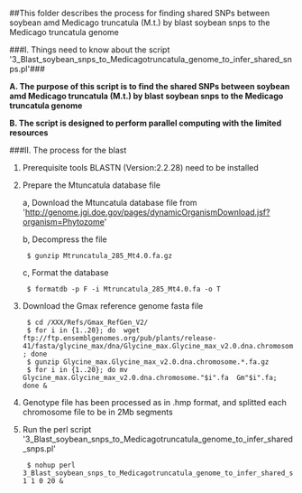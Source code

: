 ##This folder describes the process for finding shared SNPs between soybean amd Medicago truncatula (M.t.) by blast soybean snps to the Medicago truncatula genome

###I. Things need to know about the script '3\_Blast\_soybean\_snps\_to\_Medicagotruncatula\_genome\_to\_infer\_shared\_snps.pl'###

**A. The purpose of this script is to find the shared SNPs between soybean amd Medicago truncatula (M.t.) by blast soybean snps to the Medicago truncatula genome**

**B. The script is designed to perform parallel computing with the limited resources**

###II. The process for the blast

1. Prerequisite tools BLASTN (Version:2.2.28) need to be installed

2. Prepare the Mtuncatula database file

	a, Download the Mtuncatula database file from 'http://genome.jgi.doe.gov/pages/dynamicOrganismDownload.jsf?organism=Phytozome'

	b, Decompress the file
		
		$ gunzip Mtruncatula_285_Mt4.0.fa.gz


	c, Format the database 

		$ formatdb -p F -i Mtruncatula_285_Mt4.0.fa -o T

3. Download the Gmax reference genome fasta file

		$ cd /XXX/Refs/Gmax_RefGen_V2/
		$ for i in {1..20}; do  wget  ftp://ftp.ensemblgenomes.org/pub/plants/release-41/fasta/glycine_max/dna/Glycine_max.Glycine_max_v2.0.dna.chromosome."$i".fa.gz ; done 
		$ gunzip Glycine_max.Glycine_max_v2.0.dna.chromosome.*.fa.gz
		$ for i in {1..20}; do mv Glycine_max.Glycine_max_v2.0.dna.chromosome."$i".fa  Gm"$i".fa; done &

4. Genotype file has been processed as in .hmp format, and splitted each chromosome file to be in 2Mb segments 

5. Run the perl script '3\_Blast\_soybean\_snps\_to\_Medicagotruncatula\_genome\_to\_infer\_shared\_snps.pl'

		$ nohup perl 3_Blast_soybean_snps_to_Medicagotruncatula_genome_to_infer_shared_snps.pl 1 1 0 20 &